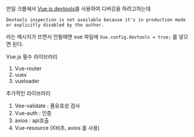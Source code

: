 만일 크롬에서 [Vue.js devtools](https://chrome.google.com/webstore/detail/vuejs-devtools/nhdogjmejiglipccpnnnanhbledajbpd)를 사용하여 디버깅을 하려고하는데
```
Devtools inspection is not available because it's in production mode or explicitly disabled by the author.
```
라는 메시지가 뜨면서 안될때엔
vue 파일에
`Vue.config.devtools = true;` 를 넣으면 된다.


Vue.js 필수 라이브러리
1. Vue-router
2. vuex
3. vueloader

추가적인 라이브러리
1. Vee-validate : 폼유효성 검사
2. Vue-auth : 인증
3. axios : api호출
4. Vue-resource (X비추, axios 를 사용)
